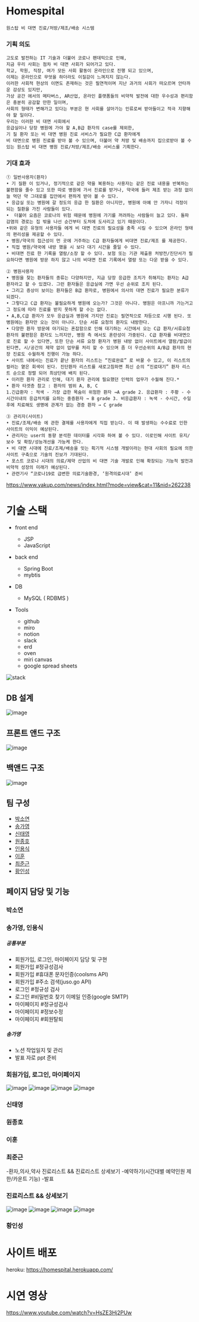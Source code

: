 # Homespital

```
원스탑 비 대면 진료/처방/제조/배송 시스템
```

### 기획 의도

```
고도로 발전하는 IT 기술과 더불어 코로나 팬데믹으로 인해,
지금 우리 사회는 점차 비 대면 사회가 되어가고 있다.
학교, 학원, 직장, 여가 모든 사회 활동이 온라인으로 진행 되고 있으며,
이제는 온라인으로 무엇을 하더라도 이질감이 느껴지지 않는다.
이러한 사회적 현상의 이면도 존재하는 것은 필연적이며 지난 과거의 사회가 떠오르며 안타까운 감상도 있지만,
가상 공간 에서의 메타버스, AR산업, 온라인 플랫폼들의 비약적 발전에 대한 우수성과 편리함은 충분히 공감할 만한 일이며,
사회의 형태가 변해가고 있다는 부분은 현 사회를 살아가는 인류로써 받아들이고 적극 지향해야 할 일이다.
우리는 이러한 비 대면 사회에서
응급실이나 당장 병원에 가야 할 A,B급 환자의 case를 제외한,
기 질 환자 또는 비 대면 병원 진료 서비스가 필요한 C급 환자에게
비 대면으로 병원 진료를 받아 볼 수 있으며, 더불어 약 처방 및 배송까지 집으로받아 볼 수 있는 원스탑 비 대면 병원 진료/처방/제조/배송 서비스를 기획한다.
```

### 기대 효과

```
① 일반사용자(환자)
• 기 질환 이 있거나, 정기적으로 같은 약을 복용하는 사용자는 같은 진료 내용을 반복하는 불편함을 줄수 있고 또한 따로 병원에 가서 진료를 받거나, 약국에 들러 제조 받는 과정 없이 늘 먹던 약 그대로를 집안에서 편하게 받아 볼 수 있다.
• 응급실 또는 병원에 갈 정도의 응급 한 질환은 아니지만, 병원에 아예 안 가자니 걱정이 되는 질환을 가진 사람들이 있다.
•  더불어 요즘은 코로나의 위험 때문에 병원에 가기를 꺼려하는 사람들이 늘고 있다. 돌파 감염의 경로는 집 밖을 나선 순간부터 도처에 도사리고 있기 때문이다.
•위와 같은 유형의 사용자들 에게 비 대면 진료의 필요성을 충족 시킬 수 있으며 온라인 형태의 편리성을 제공할 수 있다.
• 병원/약국의 접근성이 먼 곳에 거주하는 C급 환자들에게 비대면 진료/제조 를 제공한다.
• 직접 병원/약국에 내방 했을 시 보다 대기 시간을 줄일 수 있다.
• 비대면 진료 한 기록을 열람/소장 할 수 있다. 보험 또는 기관 제출용 처방전/진단서가 필요하다면 병원에 방문 하지 않고 나의 비대면 진료 기록에서 열람 또는 다운 받을 수 있다.
```
```
② 병원사용자
• 병원을 찾는 환자들의 종류는 다양하지만, 지금 당장 응급한 조치가 취해지는 환자는 A급 환자라고 할 수 있겠다. 그런 환자들은 응급실에 가면 우선 순위로 조치 된다.
• 그리고 증상이 보이는 환자들은 B급 환자로, 병원에서 의사의 대면 진료가 필요한 분류가 되겠다.
• 그렇다고 C급 환자는 불필요하게 병원에 오는가? 그것은 아니다. 병원은 아프니까 가는거고 그 정도에 따라 진료를 받지 못하게 할 수는 없다.
• A,B,C급 환자가 모두 응급실과 병원에 가지만 진료는 필연적으로 차등으로 시행 된다. 또 병원에는 환자만 오는 것이 아니다. 단순 서류 요청의 환자도 내방한다.
• 다양한 환자 방문에 야기되는 혼잡함으로 인해 대기하는 시간에서 오는 C급 환자/서류요청 환자의 불편함은 환자도 느끼지만, 병원 측 에서도 혼란성이 가중된다. C급 환자를 비대면으로 진료 할 수 있다면, 또한 단순 서류 요청 환자가 병원 내방 없이 사이트에서 열람/발급이 된다면, 시/공간의 제약 없이 업무를 처리 할 수 있으며 좀 더 우선순위의 A/B급 환자의 현장 진료도 수월하게 진행이 가능 하다.
• 사이트 내에서는 진료가 끝난 환자의 리스트는 “진료완료” 로 바꿀 수 있고, 이 리스트의 컬러는 옅은 회색이 된다. 진단환자 리스트를 새로고침하면 최신 순의 “진료대기” 환자 리스트 순으로 정렬 되어 최상단에 배치 된다.
• 이러한 환자 관리로 인해, 대기 환자 관리에 필요했던 인력의 업무가 수월해 진다.*
• 환자 타겟층 참고 : 환자의 범위 A, B, C
1.긴급환자 : 적색 - 가장 급한 목숨이 위험한 환자 →A grade 2. 응급환자 : 주황 - 수시간이내의 응급처치를 요하는 중증환자 → B grade 3. 비응급환자 : 녹색 - 수시간, 수일 후에 치료해도 생명에 관계가 없는 경증 환자 → C grade
```
```
③ 관리자(사이트)
• 진료/조제/배송 에 관한 결제를 사용자에게 직접 받는다. 이 때 발생하는 수수료로 인한 사이트의 이익이 예상된다.
• 관리자는 user의 동향 분석한 데이터를 시각화 하여 볼 수 있다. 이로인해 사이트 유지/보수 및 확장/성능개선을 가능케 한다.
• 비 대면 시대에 진료/조제/배송을 잇는 획기적 시스템 개발이라는 현대 사회의 필요에 의한 사이트 구축으로 기술의 진보가 기대된다.
• 포스트 코로나 시대의 의료/제약 산업의 비 대면 기술 개발로 인해 확장되는 기능적 발전과 비약적 성장의 미래가 예상된다.
• 관련기사 “코로나19로 급변한 의료기술환경, ‘원격의료시대’ 준비
```
https://www.yakup.com/news/index.html?mode=view&cat=11&nid=262238


# 기술 스택

- front end
    - JSP
    - JavaScript
- back end
    - Spring Boot
    - mybtis
- DB
    - MySQL ( RDBMS )

- Tools
    - github
    - miro
    - notion
    - slack
    - erd
    - oven
    - miri canvas
    - google spread sheets

![stack](https://user-images.githubusercontent.com/97017840/164164787-237451bd-929c-4311-b971-fadd49fb1c06.png)

## DB 설계

![image](https://user-images.githubusercontent.com/97017840/164165980-82f17a2d-bfc8-49ce-9a7b-63270745b7f3.png)

## 프론트 앤드 구조

![image](https://user-images.githubusercontent.com/97017840/164166055-cf9059b6-bed3-4699-b1a8-0b9f999a4a1c.png)

## 백앤드 구조

![image](https://user-images.githubusercontent.com/97017840/164168800-b3a33dab-f5dd-4167-88d3-fb1c4660aafd.png)

## 팀 구성

- [박소연](#박소연)
- [송가영](#송가영)
- [신태영](#신태영)
- [원종호](#원종호)
- [인용식](#인용식)
- [이훈](#이훈)
- [최준근](#최준근)
- [황인성](#황인성)

## 페이지 담당 및 기능

### 박소연

### 송가영, 인용식 
##### 공통부분
- 회원가입, 로그인, 마이페이지 담당 및 구현
- 회원가입 #정규성검사
- 회원가입 #휴대폰 문자인증(coolsms API)
- 회원가입 #주소 검색(juso.go API)
- 로그인 #정규성 검사
- 로그인 #비밀번호 찾기 이메일 인증(google SMTP) 
- 마이페이지 #정규성검사
- 마이페이지 #정보수정
- 마이페이지 #회원탈퇴

##### 송가영
- 노션 작업일지 및 관리
- 발표 자로 ppt 준비

[//]: # (- 로그인 페이지 # Naver API 활용 로그인)
[//]: # (- 로그인 페이지 # Google API 활용 로그인)
[//]: # (- 로그인 페이지 # Kakao API 활용 로그인)

### 회원가입, 로그인, 마이페이지
![image](https://user-images.githubusercontent.com/97017840/164183686-7816744d-ca40-4b8a-9771-35b7d744d81e.png)
![image](https://user-images.githubusercontent.com/97017840/164189377-6b06a696-30ee-49e1-9700-7da73be2280b.png)
![image](https://user-images.githubusercontent.com/97017840/164169980-74a10290-1cc0-4c11-9f27-4cccdf4589ac.png)
![image](https://user-images.githubusercontent.com/97017840/164170004-4a0665fb-bfe5-40a4-aedd-df23d29fc7e8.png)




### 신태영 

### 원종호



### 이훈

### 최준근
-환자,의사,약사 진료리스트 && 진료리스트 상세보기
-예약하기(시간대별 예약인원 제한/카운트 기능)
-발표

### 진료리스트 && 상세보기
![image](https://user-images.githubusercontent.com/97017840/164197080-bc13109a-b520-405c-8551-f521ad287653.png)
![image](https://user-images.githubusercontent.com/97017840/164196918-5bcdd32e-f7d5-4992-abb8-767538b4d5d7.png)
![image](https://user-images.githubusercontent.com/97017840/164196870-46b1ba5a-8453-49aa-9803-a090f36d0925.png)
![image](https://user-images.githubusercontent.com/97017840/164196985-83c79193-7738-40d6-836f-e20881ff150e.png)


### 황인성



# 사이트 배포
    
heroku: https://homespital.herokuapp.com/

# 시연 영상

https://www.youtube.com/watch?v=HsZE3Hj2PUw
